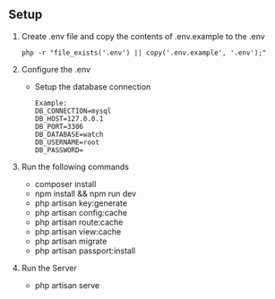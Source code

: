 ## Setup

1. Create .env file and copy the contents of .env.example to the .env 
    
    ```
    php -r "file_exists('.env') || copy('.env.example', '.env');"
    ```
    
2. Configure the .env
    * Setup the database connection
        
        ```
        Example:
        DB_CONNECTION=mysql
        DB_HOST=127.0.0.1
        DB_PORT=3306
        DB_DATABASE=watch
        DB_USERNAME=root
        DB_PASSWORD=
        ```
3. Run the following commands
    * composer install
    * npm install && npm run dev
    * php artisan key:generate
    * php artisan config:cache
    * php artisan route:cache
    * php artisan view:cache
    * php artisan migrate
    * php artisan passport:install

4. Run the Server
    * php artisan serve
        
